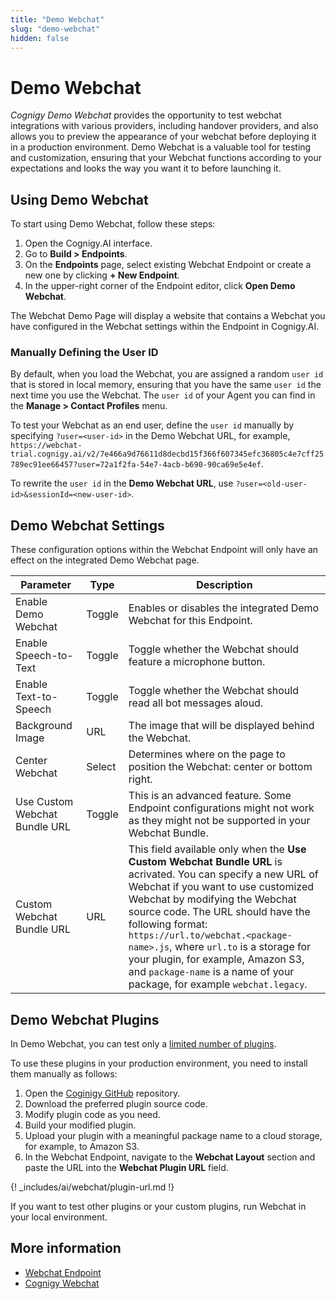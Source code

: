 ```yaml
---
title: "Demo Webchat" 
slug: "demo-webchat" 
hidden: false 
---
```


# Demo Webchat

_Cognigy Demo Webchat_ provides the opportunity to test webchat integrations with various providers, including handover providers, and also allows you to preview the appearance of your webchat before deploying it in a production environment. Demo Webchat is a valuable tool for testing and customization, ensuring that your Webchat functions according to your expectations and looks the way you want it to before launching it.

## Using Demo Webchat

To start using Demo Webchat, follow these steps:

1. Open the Cognigy.AI interface.
2. Go to **Build > Endpoints**.
3. On the **Endpoints** page, select existing Webchat Endpoint or create a new one by clicking **+ New Endpoint**. 
4. In the upper-right corner of the Endpoint editor, click **Open Demo Webchat**.

The Webchat Demo Page will display a website that contains a Webchat you have configured in the Webchat settings within the Endpoint in Cognigy.AI.

### Manually Defining the User ID

By default, when you load the Webchat, you are assigned a random `user id` that is stored in local memory, ensuring that you have the same `user id` the next time you use the Webchat.
The `user id` of your Agent you can find in the **Manage > Contact Profiles** menu.

To test your Webchat as an end user, define the `user id` manually by specifying `?user=<user-id>` in the Demo Webchat URL,
for example, `https://webchat-trial.cognigy.ai/v2/7e466a9d76611d8decbd15f366f607345efc36805c4e7cff25789ec91ee66457?user=72a1f2fa-54e7-4acb-b690-90ca69e5e4ef`.

To rewrite the `user id` in the **Demo Webchat URL**, use `?user=<old-user-id>&sessionId=<new-user-id>`.

## Demo Webchat Settings

These configuration options within the Webchat Endpoint will only have an effect on the integrated Demo Webchat page.

| Parameter                     | Type   | Description                                                                                                                                                                                                                                                                                                                                                                                                                                |
|-------------------------------|--------|--------------------------------------------------------------------------------------------------------------------------------------------------------------------------------------------------------------------------------------------------------------------------------------------------------------------------------------------------------------------------------------------------------------------------------------------|
| Enable Demo Webchat           | Toggle | Enables or disables the integrated Demo Webchat for this Endpoint.                                                                                                                                                                                                                                                                                                                                                                         |
| Enable Speech-to-Text         | Toggle | Toggle whether the Webchat should feature a microphone button.                                                                                                                                                                                                                                                                                                                                                                             |
| Enable Text-to-Speech         | Toggle | Toggle whether the Webchat should read all bot messages aloud.                                                                                                                                                                                                                                                                                                                                                                             |
| Background Image              | URL    | The image that will be displayed behind the Webchat.                                                                                                                                                                                                                                                                                                                                                                                       |
| Center Webchat                | Select | Determines where on the page to position the Webchat: center or bottom right.                                                                                                                                                                                                                                                                                                                                                              |
| Use Custom Webchat Bundle URL | Toggle | This is an advanced feature. Some Endpoint configurations might not work as they might not be supported in your Webchat Bundle.                                                                                                                                                                                                                                                                                                            |
| Custom Webchat Bundle URL     | URL    | This field available only when the **Use Custom Webchat Bundle URL** is acrivated. You can specify a new URL of Webchat if you want to use customized Webchat by modifying the Webchat source code. The URL should have the following format: `https://url.to/webchat.<package-name>.js`, where `url.to` is a storage for your plugin, for example, Amazon S3, and `package-name` is a name of your package, for example `webchat.legacy`. |

## Demo Webchat Plugins

In Demo Webchat, you can test only a [limited number of plugins](https://github.com/Cognigy/WebchatWidget/tree/master/src/plugins).

To use these plugins in your production environment, you need to install them manually as follows:

1. Open the [Coginigy GitHub](https://github.com/Cognigy/WebchatWidget/tree/master/src/plugins) repository.
2. Download the preferred plugin source code.
3. Modify plugin code as you need.
4. Build your modified plugin.
5. Upload your plugin with a meaningful package name to a cloud storage, for example, to Amazon S3.
6. In the Webchat Endpoint, navigate to the **Webchat Layout** section and paste the URL into the **Webchat Plugin URL** field.

{! _includes/ai/webchat/plugin-url.md !}

If you want to test other plugins or your custom plugins, run Webchat in your local environment.


## More information

- [Webchat Endpoint](deploy-webchat-endpoint.md)
- [Cognigy Webchat](https://docs.cognigy.com/ai/endpoints/webchat/webchat/)